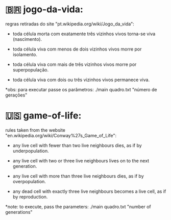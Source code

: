 # 🇧🇷 jogo-da-vida:

regras retiradas do site "pt.wikipedia.org/wiki/Jogo_da_vida":

- toda célula morta com exatamente três vizinhos vivos torna-se viva (nascimento).

- toda célula viva com menos de dois vizinhos vivos morre por isolamento.

- toda célula viva com mais de três vizinhos vivos morre por superpopulação.

- toda célula viva com dois ou três vizinhos vivos permanece viva.

*obs: para executar passe os parâmetros: ./main quadro.txt "número de gerações"

# 🇺🇸 game-of-life:

rules taken from the website "en.wikipedia.org/wiki/Conway%27s_Game_of_Life":

- any live cell with fewer than two live neighbours dies, as if by underpopulation.

- any live cell with two or three live neighbours lives on to the next generation.

- any live cell with more than three live neighbours dies, as if by overpopulation.

- any dead cell with exactly three live neighbours becomes a live cell, as if by reproduction.

*note: to execute, pass the parameters: ./main quadro.txt "number of generations"
